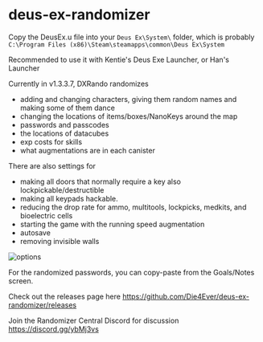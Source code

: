 # deus-ex-randomizer

Copy the DeusEx.u file into your `Deus Ex\System\` folder, which is probably `C:\Program Files (x86)\Steam\steamapps\common\Deus Ex\System`

Recommended to use it with Kentie's Deus Exe Launcher, or Han's Launcher

Currently in v1.3.3.7, DXRando randomizes
* adding and changing characters, giving them random names and making some of them dance
* changing the locations of items/boxes/NanoKeys around the map
* passwords and passcodes
* the locations of datacubes
* exp costs for skills
* what augmentations are in each canister

There are also settings for
* making all doors that normally require a key also lockpickable/destructible
* making all keypads hackable.
* reducing the drop rate for ammo, multitools, lockpicks, medkits, and bioelectric cells
* starting the game with the running speed augmentation
* autosave
* removing invisible walls

![options](https://i.imgur.com/WpTpFio.png)

For the randomized passwords, you can copy-paste from the Goals/Notes screen.

Check out the releases page here https://github.com/Die4Ever/deus-ex-randomizer/releases

Join the Randomizer Central Discord for discussion https://discord.gg/ybMj3vs
